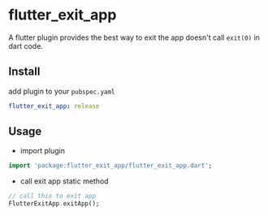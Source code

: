 # flutter_exit_app

A flutter plugin provides the best way to exit the app doesn't call `exit(0)` in dart code.

## Install

add plugin to your `pubspec.yaml`

```yaml
flutter_exit_app: release
```

## Usage

* import plugin

```dart
import 'package:flutter_exit_app/flutter_exit_app.dart';
```

* call exit app static method

```dart
// call this to exit app
FlutterExitApp.exitApp();
```
